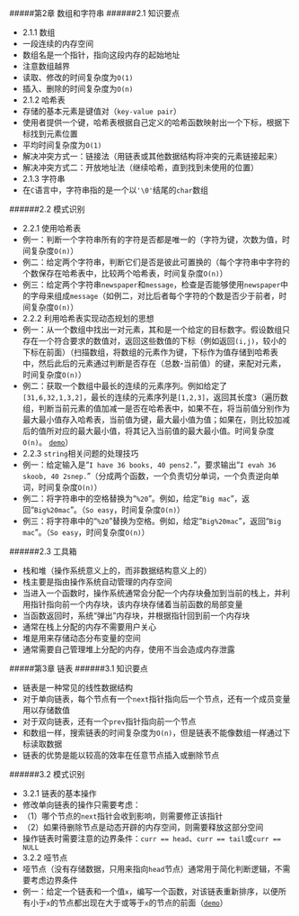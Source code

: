 #####第2章 数组和字符串
######2.1 知识要点

* 2.1.1 数组
 * 一段连续的内存空间
 * 数组名是一个指针，指向这段内存的起始地址
 * 注意数组越界
 * 读取、修改的时间复杂度为`O(1)`
 * 插入、删除的时间复杂度为`O(n)`
* 2.1.2 哈希表
 * 存储的基本元素是键值对（`key-value pair`）
 * 使用者提供一个键，哈希表根据自己定义的哈希函数映射出一个下标，根据下标找到元素位置
 * 平均时间复杂度为`O(1)`
 * 解决冲突方式一：链接法（用链表或其他数据结构将冲突的元素链接起来）
 * 解决冲突方式二：开放地址法（继续哈希，直到找到未使用的位置）
* 2.1.3 字符串
 * 在`C`语言中，字符串指的是一个以`'\0'`结尾的`char`数组

######2.2 模式识别

* 2.2.1 使用哈希表
 * 例一：判断一个字符串所有的字符是否都是唯一的（字符为键，次数为值，时间复杂度`O(n)`）
 * 例二：给定两个字符串，判断它们是否是彼此可置换的（每个字符串中字符的个数保存在哈希表中，比较两个哈希表，时间复杂度`O(n)`）
 * 例三：给定两个字符串`newspaper`和`message`，检查是否能够使用`newspaper`中的字母来组成`message`（如例二，对比后者每个字符的个数是否少于前者，时间复杂度`O(n)`）
* 2.2.2 利用哈希表实现动态规划的思想
 * 例一：从一个数组中找出一对元素，其和是一个给定的目标数字。假设数组只存在一个符合要求的数值对，返回这些数值的下标（例如返回`(i,j)`，较小的下标在前面）（扫描数组，将数组的元素作为键，下标作为值存储到哈希表中，然后此后的元素通过判断是否存在（总数-当前值）的键，来配对元素，时间复杂度`O(n)`）
 * 例二：获取一个数组中最长的连续的元素序列。例如给定了`[31,6,32,1,3,2]`，最长的连续的元素序列是`[1,2,3]`，返回其长度`3`（遍历数组，判断当前元素的值加减一是否在哈希表中，如果不在，将当前值分别作为最大最小值存入哈希表，当前值为键，最大最小值为值；如果在，则比较加减后的值所对应的最大最小值，将其记入当前值的最大最小值。时间复杂度`O(n)`。	[`demo`](https://github.com/smartdong/AlgorithmPractise/blob/master/Chips/FindLongestConsecutiveSequence.m)）
* 2.2.3 `string`相关问题的处理技巧
 * 例一：给定输入是“`I have 36 books, 40 pens2.`”，要求输出“`I evah 36 skoob, 40 2snep.`”（分成两个函数，一个负责切分单词，一个负责逆向单词，时间复杂度`O(n)`）
 * 例二：将字符串中的空格替换为“`%20`”。例如，给定“`Big mac`”，返回“`Big%20mac`”。（`So easy`，时间复杂度`O(n)`）
 * 例三：将字符串中的“`%20`”替换为空格。例如，给定“`Big%20mac`”，返回“`Big mac`”。（`So easy`，时间复杂度`O(n)`）

######2.3 工具箱

* 栈和堆（操作系统意义上的，而非数据结构意义上的）
 * 栈主要是指由操作系统自动管理的内存空间
 * 当进入一个函数时，操作系统通常会分配一个内存块叠加到当前的栈上，并利用指针指向前一个内存块，该内存块存储着当前函数的局部变量
 * 当函数返回时，系统“弹出”内存块，并根据指针回到前一个内存块
 * 通常在栈上分配的内存不需要用户关心
 * 堆是用来存储动态分布变量的空间
 * 通常需要自己管理堆上分配的内存，使用不当会造成内存泄露

#####第3章 链表
######3.1 知识要点

* 链表是一种常见的线性数据结构
* 对于单向链表，每个节点有一个`next`指针指向后一个节点，还有一个成员变量用以存储数值
* 对于双向链表，还有一个`prev`指针指向前一个节点
* 和数组一样，搜索链表的时间复杂度为`O(n)`，但是链表不能像数组一样通过下标读取数据
* 链表的优势是能以较高的效率在任意节点插入或删除节点

######3.2 模式识别

* 3.2.1 链表的基本操作
 * 修改单向链表的操作只需要考虑：
 * （1）哪个节点的`next`指针会收到影响，则需要修正该指针
 * （2）如果待删除节点是动态开辟的内存空间，则需要释放这部分空间 
 * 操作链表时需要注意的边界条件：`curr == head`、`curr == tail`或`curr == NULL`
* 3.2.2 哑节点
 * 哑节点（没有存储数据，只用来指向`head`节点）通常用于简化判断逻辑，不需要考虑边界条件
 * 例一：给定一个链表和一个值`x`，编写一个函数，对该链表重新排序，以便所有小于`x`的节点都出现在大于或等于`x`的节点的前面（[`demo`](https://github.com/smartdong/AlgorithmPractise/blob/master/Chips/Reorderlist.c)）

